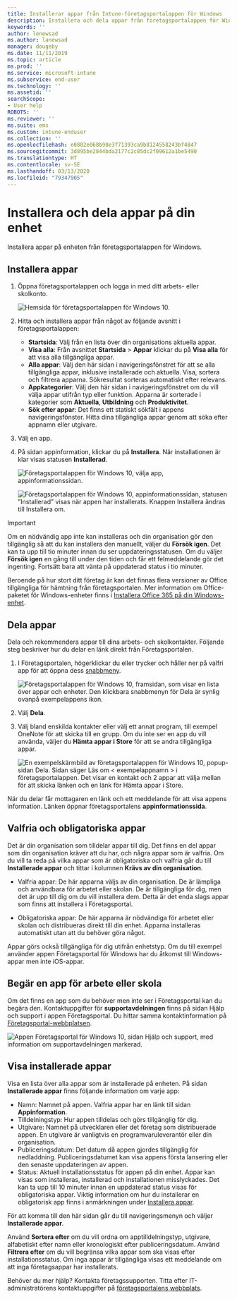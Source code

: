 ```yaml
---
title: Installerar appar från Intune-företagsportalappen för Windows
description: Installera och dela appar från företagsportalappen för Windows
keywords: ''
author: lenewsad
ms.author: lanewsad
manager: dougeby
ms.date: 11/11/2019
ms.topic: article
ms.prod: ''
ms.service: microsoft-intune
ms.subservice: end-user
ms.technology: ''
ms.assetid: ''
searchScope:
- User help
ROBOTS: ''
ms.reviewer: ''
ms.suite: ems
ms.custom: intune-enduser
ms.collection: ''
ms.openlocfilehash: e0802e068b98e3f71393ca9b8124558243bf4847
ms.sourcegitcommit: 3d895be2844bda2177c2c85dc2f09612a1be5490
ms.translationtype: HT
ms.contentlocale: sv-SE
ms.lasthandoff: 03/13/2020
ms.locfileid: "79347905"
---
```

# <a name="install-and-share-apps-on-your-device"></a>Installera och dela appar på din enhet

Installera appar på enheten från företagsportalappen för Windows.

## <a name="install-apps"></a>Installera appar

1. Öppna företagsportalappen och logga in med ditt arbets- eller skolkonto.  

    ![Hemsida för företagsportalappen för Windows 10.](./media/RS1_AppDetailsPage_Installed_03.png)
2. Hitta och installera appar från något av följande avsnitt i företagsportalappen:  

    * **Startsida**: Välj från en lista över din organisations aktuella appar.  
    * **Visa alla**: Från avsnittet **Startsida** > **Appar** klickar du på **Visa alla** för att visa alla tillgängliga appar.  
    * **Alla appar**: Välj den här sidan i navigeringsfönstret för att se alla tillgängliga appar, inklusive installerade och aktuella. Visa, sortera och filtrera apparna. Sökresultat sorteras automatiskt efter relevans.  
    * **Appkategorier**: Välj den här sidan i navigeringsfönstret om du vill välja appar utifrån typ eller funktion. Apparna är sorterade i kategorier som **Aktuella**, **Utbildning** och **Produktivitet**.  
    * **Sök efter appar**: Det finns ett statiskt sökfält i appens navigeringsfönster. Hitta dina tillgängliga appar genom att söka efter appnamn eller utgivare.  

3. Välj en app.   
4. På sidan appinformation, klickar du på **Installera**. När installationen är klar visas statusen **Installerad**.  

    ![Företagsportalappen för Windows 10, välja app, appinformationssidan.](./media/RS1_AppDetailsPage_Installed_02.png)  
    
    ![Företagsportalappen för Windows 10, appinformationssidan, statusen ”Installerad” visas när appen har installerats. Knappen Installera ändras till Installera om.](./media/RS1_AppDetailsPage_Installed_01.png)    

> [!IMPORTANT]
> Om en nödvändig app inte kan installeras och din organisation gör den tillgänglig så att du kan installera den manuellt, väljer du **Försök igen**. Det kan ta upp till tio minuter innan du ser uppdateringsstatusen. Om du väljer **Försök igen** en gång till under den tiden och får ett felmeddelande gör det ingenting. Fortsätt bara att vänta på uppdaterad status i tio minuter.   

Beroende på hur stort ditt företag är kan det finnas flera versioner av Office tillgängliga för hämtning från företagsportalen. Mer information om Office-paketet för Windows-enheter finns i [Installera Office 365 på din Windows-enhet](./install-office-windows.md).

## <a name="share-apps"></a>Dela appar  
Dela och rekommendera appar till dina arbets- och skolkontakter. Följande steg beskriver hur du delar en länk direkt från Företagsportalen.

1. I Företagsportalen, högerklickar du eller trycker och håller ner på valfri app för att öppna dess [snabbmeny](https://docs.microsoft.com//windows/uwp/design/controls-and-patterns/menus).  

    ![Företagsportalappen för Windows 10, framsidan, som visar en lista över appar och enheter. Den klickbara snabbmenyn för Dela är synlig ovanpå exempelappens ikon. ](./media/1808_ShareContext_CP_Windows.png)  

2. Välj **Dela**.
3. Välj bland enskilda kontakter eller välj ett annat program, till exempel OneNote för att skicka till en grupp. Om du inte ser en app du vill använda, väljer du **Hämta appar i Store** för att se andra tillgängliga appar.  

    ![En exempelskärmbild av företagsportalappen för Windows 10, popup-sidan Dela. Sidan säger Läs om < exempelappnamn > i företagsportalappen. Det visar en kontakt och 2 appar att välja mellan för att skicka länken och en länk för Hämta appar i Store. ](./media/1808_ShareApps_CP_Windows.png) 

När du delar får mottagaren en länk och ett meddelande för att visa appens information. Länken öppnar företagsportalens **appinformationssida**. 

## <a name="optional-and-required-apps"></a>Valfria och obligatoriska appar
Det är din organisation som tilldelar appar till dig. Det finns en del appar som din organisation kräver att du har, och några appar som är valfria. Om du vill ta reda på vilka appar som är obligatoriska och valfria går du till **Installerade appar** och tittar i kolumnen **Krävs av din organisation**.  

* Valfria appar: De här apparna väljs av din organisation. De är lämpliga och användbara för arbetet eller skolan. De är tillgängliga för dig, men det är upp till dig om du vill installera dem. Detta är det enda slags appar som finns att installera i Företagsportal. 

* Obligatoriska appar: De här apparna är nödvändiga för arbetet eller skolan och distribueras direkt till din enhet. Apparna installeras automatiskt utan att du behöver göra något. 

Appar görs också tillgängliga för dig utifrån enhetstyp. Om du till exempel använder appen Företagsportal för Windows har du åtkomst till Windows-appar men inte iOS-appar.

## <a name="request-an-app-for-work-or-school"></a>Begär en app för arbete eller skola  
Om det finns en app som du behöver men inte ser i Företagsportal kan du begära den. Kontaktuppgifter för **supportavdelningen** finns på sidan Hjälp och support i appen Företagsportal. Du hittar samma kontaktinformation på [Företagsportal-webbplatsen](https://go.microsoft.com/fwlink/?linkid=2010980).    

  ![Appen Företagsportal för Windows 10, sidan Hjälp och support, med information om supportavdelningen markerad. ](./media/1812_UCP_Help_Support_helpdesk.png)  

## <a name="view-installed-apps"></a>Visa installerade appar  
Visa en lista över alla appar som är installerade på enheten. På sidan **Installerade appar** finns följande information om varje app:

* Namn: Namnet på appen. Valfria appar har en länk till sidan **Appinformation**.
* Tilldelningstyp: Hur appen tilldelas och görs tillgänglig för dig. 
* Utgivare: Namnet på utvecklaren eller det företag som distribuerade appen. En utgivare är vanligtvis en programvaruleverantör eller din organisation.  
* Publiceringsdatum: Det datum då appen gjordes tillgänglig för nedladdning. Publiceringsdatumet kan visa appens första lansering eller den senaste uppdateringen av appen.
* Status: Aktuell installationsstatus för appen på din enhet. Appar kan visas som installeras, installerad och installationen misslyckades. Det kan ta upp till 10 minuter innan en uppdaterad status visas för obligatoriska appar. Viktig information om hur du installerar en obligatorisk app finns i anmärkningen under [Installera appar](#install-apps). 

För att komma till den här sidan går du till navigeringsmenyn och väljer **Installerade appar**.  


Använd **Sortera efter** om du vill ordna om apptilldelningstyp, utgivare, alfabetiskt efter namn eller kronologiskt efter publiceringsdatum. Använd **Filtrera efter** om du vill begränsa vilka appar som ska visas efter installationsstatus.  Om inga appar är tillgängliga visas ett meddelande om att inga företagsappar har installerats.  

Behöver du mer hjälp? Kontakta företagssupporten. Titta efter IT-administratörens kontaktuppgifter på [företagsportalens webbplats](https://go.microsoft.com/fwlink/?linkid=2010980).  
